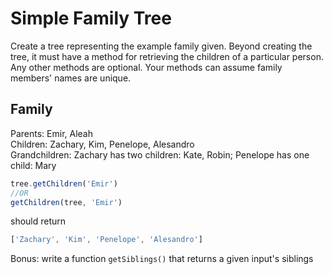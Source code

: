 # Simple Family Tree

Create a tree representing the example family given. Beyond creating the tree, it must have a method for retrieving the children of a particular person. Any other methods are optional. Your methods can assume family members' names are unique.

## Family

Parents: Emir, Aleah  
Children: Zachary, Kim, Penelope, Alesandro  
Grandchildren: Zachary has two children: Kate, Robin; Penelope has one child: Mary


```js
tree.getChildren('Emir')
//OR
getChildren(tree, 'Emir')
```

should return

```js
['Zachary', 'Kim', 'Penelope', 'Alesandro']

```

Bonus: write a function `getSiblings()` that returns a given input's siblings
